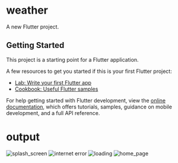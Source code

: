 # weather

A new Flutter project.

## Getting Started

This project is a starting point for a Flutter application.

A few resources to get you started if this is your first Flutter project:

- [Lab: Write your first Flutter app](https://docs.flutter.dev/get-started/codelab)
- [Cookbook: Useful Flutter samples](https://docs.flutter.dev/cookbook)

For help getting started with Flutter development, view the
[online documentation](https://docs.flutter.dev/), which offers tutorials,
samples, guidance on mobile development, and a full API reference.
# output

![splash_screen](https://github.com/Mukeshkachchhawah/weather/assets/107384939/c2e65eca-510f-4b2a-91f9-fce48ab7d02d)
![internet error](https://github.com/Mukeshkachchhawah/weather/assets/107384939/a30d9e5d-c57a-4a37-88d4-07ba4f3cf7eb)
![loading](https://github.com/Mukeshkachchhawah/weather/assets/107384939/2fd6a543-34a0-4bc5-b828-ee25d0987cfd)
![home_page](https://github.com/Mukeshkachchhawah/weather/assets/107384939/8a76d4e3-2615-40a7-9e82-93f3761bb7dc)
